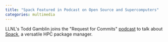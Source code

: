 ```yaml
---
title: "Spack Featured in Podcast on Open Source and Supercomputers"
categories: multimedia
---
```


LLNL's Todd Gamblin joins the "Request for Commits" [podcast](https://changelog.com/rfc/13) to talk about [Spack](https://github.com/spack/spack), a versatile HPC package manager.
